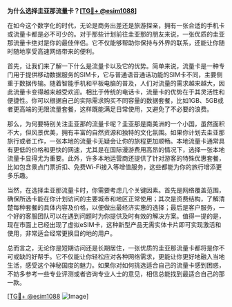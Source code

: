 **为什么选择圭亚那流量卡？[[TG💪+ @esim1088](https://t.me/s/esim1088)]**

在如今这个数字化的时代，无论是商务出差还是旅游探亲，拥有一张合适的手机卡或流量卡都是必不可少的。对于那些计划前往圭亚那的朋友来说，一张优质的圭亚那流量卡绝对是你的最佳伴侣。它不仅能够帮助你保持与外界的联系，还能让你随时随地享受高速网络带来的便利。

首先，让我们来了解一下什么是流量卡以及它的优势。简单来说，流量卡是一种专门用于提供移动数据服务的SIM卡，它与普通语音通话功能的SIM卡不同，主要侧重于数据传输。随着智能手机和平板电脑的普及，人们对流量的需求越来越大，因此流量卡变得越来越受欢迎。相比于传统的电话卡，流量卡的优势在于其灵活性和便捷性。你可以根据自己的实际需求购买不同容量的数据套餐，比如1GB、5GB或者更高端的无限流量套餐，这样既能满足日常使用，又避免了不必要的浪费。

那么，为何要特别关注圭亚那的流量卡呢？圭亚那是南美洲的一个小国，虽然面积不大，但风景优美，拥有丰富的自然资源和独特的文化氛围。如果你计划去圭亚那旅行或者工作，一张本地的流量卡无疑会让你的旅程更加顺畅。本地流量卡通常具有更低的价格和更快的网速，尤其是在国际漫游费用高昂的情况下，选择一张本地流量卡显得尤为重要。此外，许多本地运营商还提供了针对游客的特殊优惠套餐，比如包含景点门票折扣、免费Wi-Fi接入等增值服务，这些都能为你的旅行增添更多乐趣。

当然，在选择圭亚那流量卡时，你需要考虑几个关键因素。首先是网络覆盖范围，确保所选卡能在你计划访问的主要城市和地区正常使用；其次是资费结构，了解清楚每种套餐的具体内容及价格，以便做出最经济实惠的选择；最后是客户服务，一个好的客服团队可以在遇到问题时为你提供及时有效的解决方案。值得一提的是，现在市面上已经出现了虚拟eSIM卡，这种新型产品无需实体卡片即可实现激活和使用，非常适合经常更换目的地的用户。

总而言之，无论你是短期访问还是长期居住，一张优质的圭亚那流量卡都将是你不可或缺的好帮手。它不仅能让你轻松应对各种网络需求，更能让你更好地融入当地生活，感受这个神秘国度的魅力。如果你对如何挑选适合自己的流量卡感到困惑，不妨多参考一些专业评测或者咨询专业人士的意见，相信总能找到最适合自己的那一款。

[[TG💪+ @esim1088](https://t.me/s/esim1088) ![Image](https://i.postimg.cc/4NQfJmqS/Snipaste-2025-05-13-00-14-12.png)]